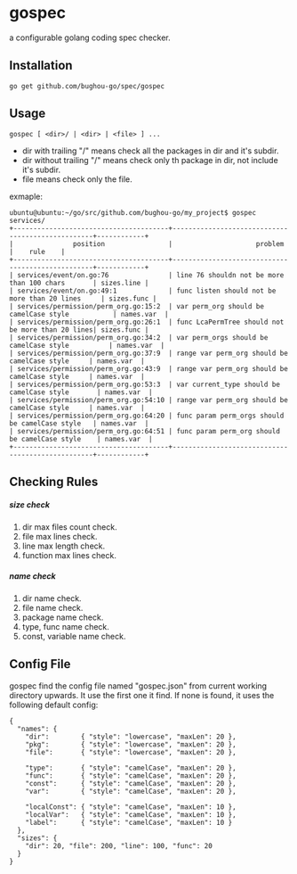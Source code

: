 # gospec
a configurable golang coding spec checker.

## Installation
    go get github.com/bughou-go/spec/gospec

## Usage
    gospec [ <dir>/ | <dir> | <file> ] ...
- dir with trailing "/" means check all the packages in dir and it&apos;s subdir.
- dir without trailing "/" means check only th package in dir, not include it&apos;s subdir.
- file means check only the file.

exmaple:
```
ubuntu@ubuntu:~/go/src/github.com/bughou-go/my_project$ gospec services/
+---------------------------------------+--------------------------------------------------+------------+
|               position                |                     problem                      |    rule    |
+---------------------------------------+--------------------------------------------------+------------+
| services/event/on.go:76               | line 76 shouldn not be more than 100 chars       | sizes.line |
| services/event/on.go:49:1             | func listen should not be more than 20 lines     | sizes.func |
| services/permission/perm_org.go:15:2  | var perm_org should be camelCase style           | names.var  |
| services/permission/perm_org.go:26:1  | func LcaPermTree should not be more than 20 lines| sizes.func |
| services/permission/perm_org.go:34:2  | var perm_orgs should be camelCase style          | names.var  |
| services/permission/perm_org.go:37:9  | range var perm_org should be camelCase style     | names.var  |
| services/permission/perm_org.go:43:9  | range var perm_org should be camelCase style     | names.var  |
| services/permission/perm_org.go:53:3  | var current_type should be camelCase style       | names.var  |
| services/permission/perm_org.go:54:10 | range var perm_org should be camelCase style     | names.var  |
| services/permission/perm_org.go:64:20 | func param perm_orgs should be camelCase style   | names.var  |
| services/permission/perm_org.go:64:51 | func param perm_org should be camelCase style    | names.var  |
+---------------------------------------+--------------------------------------------------+------------+
```

## Checking Rules

##### size check
1. dir max files count check.
2. file max lines check.
3. line max length check.
4. function max lines check.


##### name check
1. dir name check.
2. file name check.
3. package name check.
4. type, func name check.
5. const, variable name check.

## Config File
gospec find the config file named "gospec.json" from current working directory upwards. It use the first one it find. If none is found, it uses the following default config:
```
{
  "names": {
    "dir":        { "style": "lowercase", "maxLen": 20 },
    "pkg":        { "style": "lowercase", "maxLen": 20 },
    "file":       { "style": "lowercase", "maxLen": 20 },

    "type":       { "style": "camelCase", "maxLen": 20 },
    "func":       { "style": "camelCase", "maxLen": 20 },
    "const":      { "style": "camelCase", "maxLen": 20 },
    "var":        { "style": "camelCase", "maxLen": 20 },

    "localConst": { "style": "camelCase", "maxLen": 10 },
    "localVar":   { "style": "camelCase", "maxLen": 10 },
    "label":      { "style": "camelCase", "maxLen": 10 }
  },
  "sizes": {
    "dir": 20, "file": 200, "line": 100, "func": 20
  }
}
```
